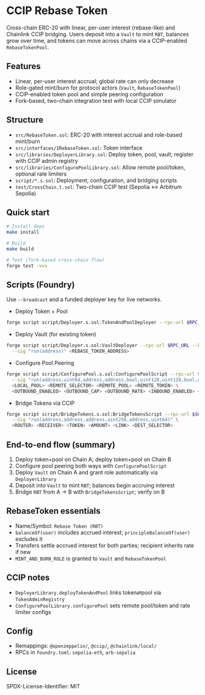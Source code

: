 # CCIP Rebase Token

Cross-chain ERC-20 with linear, per-user interest (rebase-like) and Chainlink CCIP bridging. Users deposit into a `Vault` to mint `RBT`, balances grow over time, and tokens can move across chains via a CCIP-enabled `RebaseTokenPool`.

## Features
- Linear, per-user interest accrual; global rate can only decrease
- Role-gated mint/burn for protocol actors (`Vault`, `RebaseTokenPool`)
- CCIP-enabled token pool and simple peering configuration
- Fork-based, two-chain integration test with local CCIP simulator

## Structure
- `src/RebaseToken.sol`: ERC-20 with interest accrual and role-based mint/burn
- `src/interfaces/IRebaseToken.sol`: Token interface
- `src/libraries/DeployerLibrary.sol`: Deploy token, pool, vault; register with CCIP admin registry
- `src/libraries/ConfigurePoolLibrary.sol`: Allow remote pool/token, optional rate limiters
- `script/*.s.sol`: Deployment, configuration, and bridging scripts
- `test/CrossChain.t.sol`: Two-chain CCIP test (Sepolia ↔ Arbitrum Sepolia)

## Quick start
```bash
# Install deps
make install

# Build
make build

# Test (fork-based cross-chain flow)
forge test -vvv
```

## Scripts (Foundry)
Use `--broadcast` and a funded deployer key for live networks.

- Deploy Token + Pool
```bash
forge script script/Deployer.s.sol:TokenAndPoolDeployer --rpc-url $RPC_URL --broadcast
```
- Deploy Vault (for existing token)
```bash
forge script script/Deployer.s.sol:VaultDeployer --rpc-url $RPC_URL --broadcast \
  --sig "run(address)" <REBASE_TOKEN_ADDRESS>
```
- Configure Pool Peering
```bash
forge script script/ConfigurePool.s.sol:ConfigurePoolScript --rpc-url $LOCAL_RPC_URL --broadcast \
  --sig "run(address,uint64,address,address,bool,uint128,uint128,bool,uint128,uint128)" \
  <LOCAL_POOL> <REMOTE_SELECTOR> <REMOTE_POOL> <REMOTE_TOKEN> \
  <OUTBOUND_ENABLED> <OUTBOUND_CAP> <OUTBOUND_RATE> <INBOUND_ENABLED> <INBOUND_CAP> <INBOUND_RATE>
```
- Bridge Tokens via CCIP
```bash
forge script script/BridgeTokens.s.sol:BridgeTokensScript --rpc-url $SOURCE_RPC_URL --broadcast \
  --sig "run(address,address,address,uint256,address,uint64)" \
  <ROUTER> <RECEIVER> <TOKEN> <AMOUNT> <LINK> <DEST_SELECTOR>
```

## End-to-end flow (summary)
1) Deploy token+pool on Chain A; deploy token+pool on Chain B
2) Configure pool peering both ways with `ConfigurePoolScript`
3) Deploy `Vault` on Chain A and grant role automatically via `DeployerLibrary`
4) Deposit into `Vault` to mint `RBT`; balances begin accruing interest
5) Bridge `RBT` from A → B with `BridgeTokensScript`; verify on B

## RebaseToken essentials
- Name/Symbol: `Rebase Token (RBT)`
- `balanceOf(user)` includes accrued interest; `principleBalanceOf(user)` excludes it
- Transfers settle accrued interest for both parties; recipient inherits rate if new
- `MINT_AND_BURN_ROLE` is granted to `Vault` and `RebaseTokenPool`

## CCIP notes
- `DeployerLibrary.deployTokenAndPool` links token⇄pool via `TokenAdminRegistry`
- `ConfigurePoolLibrary.configurePool` sets remote pool/token and rate limiter configs

## Config
- Remappings: `@openzeppelin/`, `@ccip/`, `@chainlink/local/`
- RPCs in `foundry.toml`: `sepolia-eth`, `arb-sepolia`

## License
SPDX-License-Identifier: MIT
